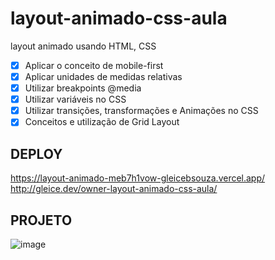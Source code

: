 # layout-animado-css-aula
layout animado usando HTML, CSS 
- [x]  Aplicar o conceito de mobile-first
- [x]  Aplicar unidades de medidas relativas 
- [x]  Utilizar breakpoints @media
- [x]  Utilizar variáveis no CSS
- [x]  Utilizar transições, transformações e Animações no CSS 
- [x]  Conceitos e utilização de Grid Layout

## DEPLOY ##
https://layout-animado-meb7h1vow-gleicebsouza.vercel.app/
<br>
http://gleice.dev/owner-layout-animado-css-aula/

## PROJETO ##
![image](https://user-images.githubusercontent.com/61830297/190835972-8181dc62-9e97-4b99-853a-a1901b0e2a2f.png)
